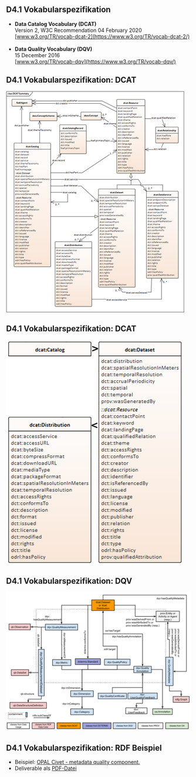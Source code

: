 ## D4.1 Vokabularspezifikation

- **Data Catalog Vocabulary (DCAT)**  
  Version 2, W3C Recommendation 04 February 2020  
  [www.w3.org/TR/vocab-dcat-2](https://www.w3.org/TR/vocab-dcat-2/)  
  &nbsp;
- **Data Quality Vocabulary (DQV)**  
  15 December 2016  
  [www.w3.org/TR/vocab-dqv](https://www.w3.org/TR/vocab-dqv/)

## D4.1 Vokabularspezifikation: DCAT

![](../Medien/AP4.1-DCAT.png)

## D4.1 Vokabularspezifikation: DCAT

![](../Medien/AP4.1-Vocabulary.png)

## D4.1 Vokabularspezifikation: DQV

![](../Medien/AP4.1-DQV.svg)

## D4.1 Vokabularspezifikation: RDF Beispiel

- Beispiel: [OPAL Civet - metadata quality component.](https://github.com/projekt-opal/civet#example-output)
- Deliverable als [PDF-Datei](https://hobbitdata.informatik.uni-leipzig.de/OPAL/Deliverables/OPAL_D4.1_Vocabulary-specification.pdf)

